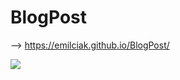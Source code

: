 # BlogPost

--> https://emilciak.github.io/BlogPost/

<img src="https://user-images.githubusercontent.com/123416845/223578893-3fe27811-88f6-4cad-ad76-8f4314726dfe.png"/>
